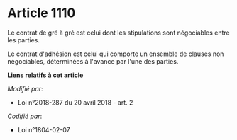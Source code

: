 # Article 1110

Le contrat de gré à gré est celui dont les stipulations sont négociables entre les parties.

Le contrat d'adhésion est celui qui comporte un ensemble de clauses non négociables, déterminées à l'avance par l'une des
parties.

**Liens relatifs à cet article**

_Modifié par_:

  - Loi n°2018-287 du 20 avril 2018 - art. 2

_Codifié par_:

  - Loi n°1804-02-07
